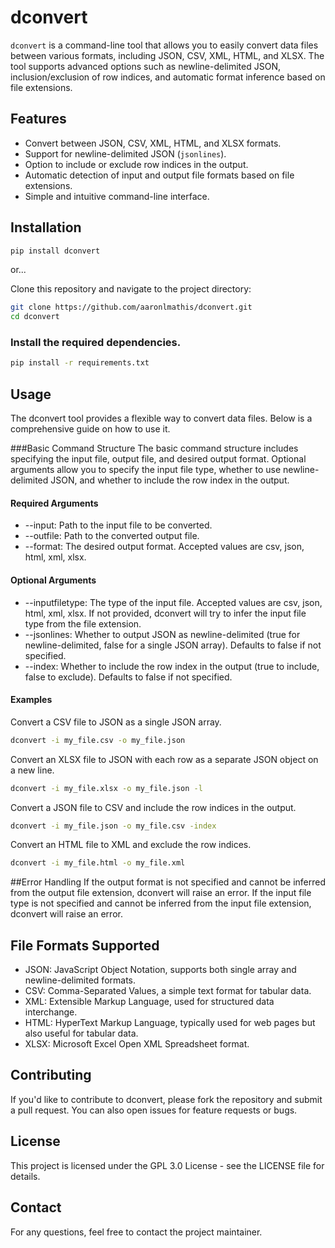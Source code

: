 # dconvert

`dconvert` is a command-line tool that allows you to easily convert data files between various formats, including JSON, CSV, XML, HTML, and XLSX. The tool supports advanced options such as newline-delimited JSON, inclusion/exclusion of row indices, and automatic format inference based on file extensions.

## Features

- Convert between JSON, CSV, XML, HTML, and XLSX formats.
- Support for newline-delimited JSON (`jsonlines`).
- Option to include or exclude row indices in the output.
- Automatic detection of input and output file formats based on file extensions.
- Simple and intuitive command-line interface.

## Installation

```bash
pip install dconvert
```
or...

Clone this repository and navigate to the project directory:

```bash
git clone https://github.com/aaronlmathis/dconvert.git
cd dconvert
```

### Install the required dependencies.
```bash
pip install -r requirements.txt
```

## Usage
The dconvert tool provides a flexible way to convert data files. Below is a comprehensive guide on how to use it.

###Basic Command Structure
The basic command structure includes specifying the input file, output file, and desired output format. Optional arguments allow you to specify the input file type, whether to use newline-delimited JSON, and whether to include the row index in the output.

#### Required Arguments
- --input: Path to the input file to be converted.
- --outfile: Path to the converted output file.
- --format: The desired output format. Accepted values are csv, json, html, xml, xlsx.

#### Optional Arguments
- --inputfiletype: The type of the input file. Accepted values are csv, json, html, xml, xlsx.
If not provided, dconvert will try to infer the input file type from the file extension.
- --jsonlines: Whether to output JSON as newline-delimited (true for newline-delimited, false for a single JSON array).
Defaults to false if not specified.
- --index: Whether to include the row index in the output (true to include, false to exclude).
Defaults to false if not specified.

#### Examples
Convert a CSV file to JSON as a single JSON array.
```bash
dconvert -i my_file.csv -o my_file.json
```
Convert an XLSX file to JSON with each row as a separate JSON object on a new line.
```bash
dconvert -i my_file.xlsx -o my_file.json -l 
```
Convert a JSON file to CSV and include the row indices in the output.
```bash
dconvert -i my_file.json -o my_file.csv -index
```
Convert an HTML file to XML and exclude the row indices.
```bash
dconvert -i my_file.html -o my_file.xml
```
##Error Handling
If the output format is not specified and cannot be inferred from the output file extension, dconvert will raise an error. If the input file type is not specified and cannot be inferred from the input file extension, dconvert will raise an error.

## File Formats Supported
- JSON: JavaScript Object Notation, supports both single array and newline-delimited formats.
- CSV: Comma-Separated Values, a simple text format for tabular data.
- XML: Extensible Markup Language, used for structured data interchange.
- HTML: HyperText Markup Language, typically used for web pages but also useful for tabular data.
- XLSX: Microsoft Excel Open XML Spreadsheet format.

## Contributing
If you'd like to contribute to dconvert, please fork the repository and submit a pull request. You can also open issues for feature requests or bugs.

## License
This project is licensed under the GPL 3.0 License - see the LICENSE file for details.

## Contact
For any questions, feel free to contact the project maintainer.

